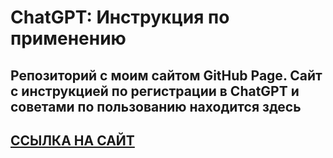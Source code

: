 # ChatGPT: Инструкция по применению

## Репозиторий с моим сайтом GitHub Page. Сайт с инструкцией по регистрации в ChatGPT и советами по пользованию находится здесь

## [ССЫЛКА НА САЙТ](https://rogozinushka.github.io/chatgpt_manual/)
